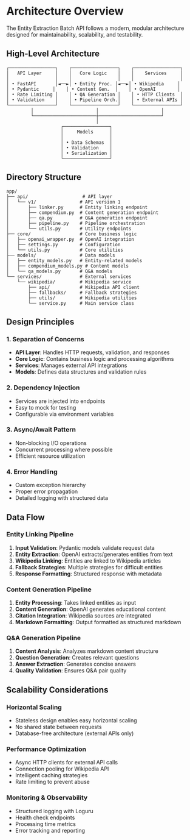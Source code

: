 # Architecture Overview

The Entity Extraction Batch API follows a modern, modular architecture designed for maintainability, scalability, and testability.

## High-Level Architecture

```
┌─────────────────┐    ┌─────────────────┐    ┌─────────────────┐
│   API Layer     │    │   Core Logic    │    │    Services     │
│                 │    │                 │    │                 │
│ • FastAPI       │◄──►│ • Entity Proc. │◄──►│ • Wikipedia     │
│ • Pydantic     │    │ • Content Gen.  │    │ • OpenAI        │
│ • Rate Limiting │    │ • QA Generation │    │ • HTTP Clients  │
│ • Validation    │    │ • Pipeline Orch.│    │ • External APIs │
└─────────────────┘    └─────────────────┘    └─────────────────┘
         │                       │                       │
         └───────────────────────┼───────────────────────┘
                                 │
                    ┌─────────────────┐
                    │     Models      │
                    │                 │
                    │ • Data Schemas  │
                    │ • Validation    │
                    │ • Serialization │
                    └─────────────────┘
```

## Directory Structure

```
app/
├── api/                    # API layer
│   └── v1/                # API version 1
│       ├── linker.py      # Entity linking endpoint
│       ├── compendium.py  # Content generation endpoint
│       ├── qa.py          # Q&A generation endpoint
│       ├── pipeline.py    # Pipeline orchestration
│       └── utils.py       # Utility endpoints
├── core/                  # Core business logic
│   ├── openai_wrapper.py  # OpenAI integration
│   ├── settings.py        # Configuration
│   └── utils.py           # Core utilities
├── models/                # Data models
│   ├── entity_models.py   # Entity-related models
│   ├── compendium_models.py # Content models
│   └── qa_models.py       # Q&A models
└── services/              # External services
    └── wikipedia/         # Wikipedia service
        ├── api/           # Wikipedia API client
        ├── fallbacks/     # Fallback strategies
        ├── utils/         # Wikipedia utilities
        └── service.py     # Main service class
```

## Design Principles

### 1. Separation of Concerns
- **API Layer**: Handles HTTP requests, validation, and responses
- **Core Logic**: Contains business logic and processing algorithms
- **Services**: Manages external API integrations
- **Models**: Defines data structures and validation rules

### 2. Dependency Injection
- Services are injected into endpoints
- Easy to mock for testing
- Configurable via environment variables

### 3. Async/Await Pattern
- Non-blocking I/O operations
- Concurrent processing where possible
- Efficient resource utilization

### 4. Error Handling
- Custom exception hierarchy
- Proper error propagation
- Detailed logging with structured data

## Data Flow

### Entity Linking Pipeline
1. **Input Validation**: Pydantic models validate request data
2. **Entity Extraction**: OpenAI extracts/generates entities from text
3. **Wikipedia Linking**: Entities are linked to Wikipedia articles
4. **Fallback Strategies**: Multiple strategies for difficult entities
5. **Response Formatting**: Structured response with metadata

### Content Generation Pipeline
1. **Entity Processing**: Takes linked entities as input
2. **Content Generation**: OpenAI generates educational content
3. **Citation Integration**: Wikipedia sources are integrated
4. **Markdown Formatting**: Output formatted as structured markdown

### Q&A Generation Pipeline
1. **Content Analysis**: Analyzes markdown content structure
2. **Question Generation**: Creates relevant questions
3. **Answer Extraction**: Generates concise answers
4. **Quality Validation**: Ensures Q&A pair quality

## Scalability Considerations

### Horizontal Scaling
- Stateless design enables easy horizontal scaling
- No shared state between requests
- Database-free architecture (external APIs only)

### Performance Optimization
- Async HTTP clients for external API calls
- Connection pooling for Wikipedia API
- Intelligent caching strategies
- Rate limiting to prevent abuse

### Monitoring & Observability
- Structured logging with Loguru
- Health check endpoints
- Processing time metrics
- Error tracking and reporting
